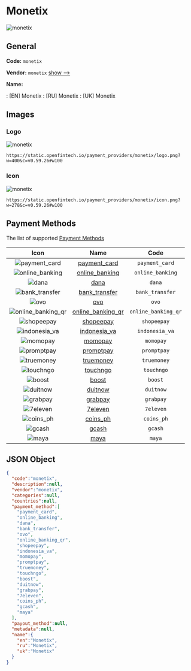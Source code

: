
# Monetix 
![monetix](https://static.openfintech.io/payment_providers/monetix/logo.png?w=400&c=v0.59.26#w100)  

## General 
 
**Code:** `monetix` 
 
**Vendor:** `monetix` [show -->](/vendors/monetix/) 
 
**Name:** 
 
:	[EN] Monetix 
:	[RU] Monetix 
:	[UK] Monetix 
 

## Images 

### Logo 
 
![monetix](https://static.openfintech.io/payment_providers/monetix/logo.png?w=400&c=v0.59.26#w100)  

```
https://static.openfintech.io/payment_providers/monetix/logo.png?w=400&c=v0.59.26#w100
```  

### Icon 
 
![monetix](https://static.openfintech.io/payment_providers/monetix/icon.png?w=278&c=v0.59.26#w100)  

```
https://static.openfintech.io/payment_providers/monetix/icon.png?w=278&c=v0.59.26#w100
```  

## Payment Methods 
 
The list of supported [Payment Methods](/payment-methods/) 

|Icon|Name|Code| 
|:---:|:---:|:---:| 
|![payment_card](https://static.openfintech.io/payment_methods/payment_card/icon.svg?w=278&c=v0.59.26#w100) |[payment_card](/payment-methods/payment_card/)|`payment_card`| 
|![online_banking](https://static.openfintech.io/payment_methods/online_banking/icon.svg?w=278&c=v0.59.26#w100) |[online_banking](/payment-methods/online_banking/)|`online_banking`| 
|![dana](https://static.openfintech.io/payment_methods/dana/icon.png?w=278&c=v0.59.26#w100) |[dana](/payment-methods/dana/)|`dana`| 
|![bank_transfer](https://static.openfintech.io/payment_methods/bank_transfer/icon.svg?w=278&c=v0.59.26#w100) |[bank_transfer](/payment-methods/bank_transfer/)|`bank_transfer`| 
|![ovo](https://static.openfintech.io/payment_methods/ovo/icon.png?w=278&c=v0.59.26#w100) |[ovo](/payment-methods/ovo/)|`ovo`| 
|![online_banking_qr](https://static.openfintech.io/payment_methods/online_banking_qr/icon.svg?w=278&c=v0.59.26#w100) |[online_banking_qr](/payment-methods/online_banking_qr/)|`online_banking_qr`| 
|![shopeepay](https://static.openfintech.io/payment_methods/shopeepay/icon.svg?w=278&c=v0.59.26#w100) |[shopeepay](/payment-methods/shopeepay/)|`shopeepay`| 
|![indonesia_va](https://static.openfintech.io/payment_methods/indonesia_va/icon.svg?w=278&c=v0.59.26#w100) |[indonesia_va](/payment-methods/indonesia_va/)|`indonesia_va`| 
|![momopay](https://static.openfintech.io/payment_methods/momopay/icon.png?w=278&c=v0.59.26#w100) |[momopay](/payment-methods/momopay/)|`momopay`| 
|![promptpay](https://static.openfintech.io/payment_methods/promptpay/icon.svg?w=278&c=v0.59.26#w100) |[promptpay](/payment-methods/promptpay/)|`promptpay`| 
|![truemoney](https://static.openfintech.io/payment_methods/truemoney/icon.png?w=278&c=v0.59.26#w100) |[truemoney](/payment-methods/truemoney/)|`truemoney`| 
|![touchngo](https://static.openfintech.io/payment_methods/touchngo/icon.svg?w=278&c=v0.59.26#w100) |[touchngo](/payment-methods/touchngo/)|`touchngo`| 
|![boost](https://static.openfintech.io/payment_methods/boost/icon.svg?w=278&c=v0.59.26#w100) |[boost](/payment-methods/boost/)|`boost`| 
|![duitnow](https://static.openfintech.io/payment_methods/duitnow/icon.png?w=278&c=v0.59.26#w100) |[duitnow](/payment-methods/duitnow/)|`duitnow`| 
|![grabpay](https://static.openfintech.io/payment_methods/grabpay/icon.png?w=278&c=v0.59.26#w100) |[grabpay](/payment-methods/grabpay/)|`grabpay`| 
|![7eleven](https://static.openfintech.io/payment_methods/7eleven/icon.png?w=278&c=v0.59.26#w100) |[7eleven](/payment-methods/7eleven/)|`7eleven`| 
|![coins_ph](https://static.openfintech.io/payment_methods/coins_ph/icon.png?w=278&c=v0.59.26#w100) |[coins_ph](/payment-methods/coins_ph/)|`coins_ph`| 
|![gcash](https://static.openfintech.io/payment_methods/gcash/icon.png?w=278&c=v0.59.26#w100) |[gcash](/payment-methods/gcash/)|`gcash`| 
|![maya](https://static.openfintech.io/payment_methods/maya/icon.svg?w=278&c=v0.59.26#w100) |[maya](/payment-methods/maya/)|`maya`| 
 

## JSON Object 

```json
{
  "code":"monetix",
  "description":null,
  "vendor":"monetix",
  "categories":null,
  "countries":null,
  "payment_method":[
    "payment_card",
    "online_banking",
    "dana",
    "bank_transfer",
    "ovo",
    "online_banking_qr",
    "shopeepay",
    "indonesia_va",
    "momopay",
    "promptpay",
    "truemoney",
    "touchngo",
    "boost",
    "duitnow",
    "grabpay",
    "7eleven",
    "coins_ph",
    "gcash",
    "maya"
  ],
  "payout_method":null,
  "metadata":null,
  "name":{
    "en":"Monetix",
    "ru":"Monetix",
    "uk":"Monetix"
  }
}
```  
